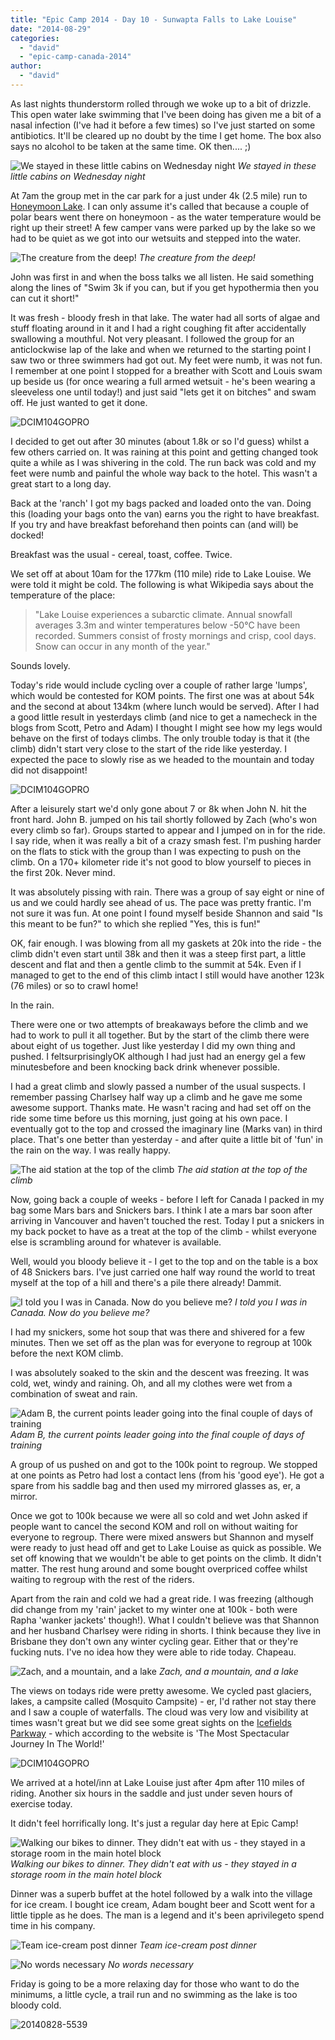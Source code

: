 ```yaml
---
title: "Epic Camp 2014 - Day 10 - Sunwapta Falls to Lake Louise"
date: "2014-08-29"
categories: 
  - "david"
  - "epic-camp-canada-2014"
author: 
  - "david"
---
```


As last nights thunderstorm rolled through we woke up to a bit of drizzle. This open water lake swimming that I've been doing has given me a bit of a nasal infection (I've had it before a few times) so I've just started on some antibiotics. It'll be cleared up no doubt by the time I get home. The box also says no alcohol to be taken at the same time. OK then.... ;)

![We stayed in these little cabins on Wednesday night](/images/2014/20140828-0056173.jpg) 
*We stayed in these little cabins on Wednesday night*

At 7am the group met in the car park for a just under 4k (2.5 mile) run to [Honeymoon Lake](ttp://www.albertawow.com/campgrounds/Honeymoon_Lake/Honeymoon_lake_campground.htm). I can only assume it's called that because a couple of polar bears went there on honeymoon - as the water temperature would be right up their street! A few camper vans were parked up by the lake so we had to be quiet as we got into our wetsuits and stepped into the water.

![The creature from the deep!](/images/2014/20140828-0026116.jpg) 
*The creature from the deep!*

John was first in and when the boss talks we all listen. He said something along the lines of "Swim 3k if you can, but if you get hypothermia then you can cut it short!"

It was fresh - bloody fresh in that lake. The water had all sorts of algae and stuff floating around in it and I had a right coughing fit after accidentally swallowing a mouthful. Not very pleasant. I followed the group for an anticlockwise lap of the lake and when we returned to the starting point I saw two or three swimmers had got out. My feet were numb, it was not fun. I remember at one point I stopped for a breather with Scott and Louis swam up beside us (for once wearing a full armed wetsuit - he's been wearing a sleeveless one until today!) and just said "lets get it on bitches" and swam off. He just wanted to get it done.

![DCIM104GOPRO](/images/2014/20140828-0026139.jpg)

I decided to get out after 30 minutes (about 1.8k or so I'd guess) whilst a few others carried on. It was raining at this point and getting changed took quite a while as I was shivering in the cold. The run back was cold and my feet were numb and painful the whole way back to the hotel. This wasn't a great start to a long day.

Back at the 'ranch' I got my bags packed and loaded onto the van. Doing this (loading your bags onto the van) earns you the right to have breakfast. If you try and have breakfast beforehand then points can (and will) be docked!

Breakfast was the usual - cereal, toast, coffee. Twice.

We set off at about 10am for the 177km (110 mile) ride to Lake Louise. We were told it might be cold. The following is what Wikipedia says about the temperature of the place:

> "Lake Louise experiences a subarctic climate. Annual snowfall averages 3.3m and winter temperatures below -50°C have been recorded. Summers consist of frosty mornings and crisp, cool days. Snow can occur in any month of the year."

Sounds lovely.

Today's ride would include cycling over a couple of rather large 'lumps', which would be contested for KOM points. The first one was at about 54k and the second at about 134km (where lunch would be served). After I had a good little result in yesterdays climb (and nice to get a namecheck in the blogs from Scott, Petro and Adam) I thought I might see how my legs would behave on the first of todays climbs. The only trouble today is that it (the climb) didn't start very close to the start of the ride like yesterday. I expected the pace to slowly rise as we headed to the mountain and today did not disappoint!

![DCIM104GOPRO](/images/2014/20140828-0066179.jpg)

After a leisurely start we'd only gone about 7 or 8k when John N. hit the front hard. John B. jumped on his tail shortly followed by Zach (who's won every climb so far). Groups started to appear and I jumped on in for the ride. I say ride, when it was really a bit of a crazy smash fest. I'm pushing harder on the flats to stick with the group than I was expecting to push on the climb. On a 170+ kilometer ride it's not good to blow yourself to pieces in the first 20k. Never mind.

It was absolutely pissing with rain. There was a group of say eight or nine of us and we could hardly see ahead of us. The pace was pretty frantic. I'm not sure it was fun. At one point I found myself beside Shannon and said "Is this meant to be fun?" to which she replied "Yes, this is fun!"

OK, fair enough. I was blowing from all my gaskets at 20k into the ride - the climb didn't even start until 38k and then it was a steep first part, a little descent and flat and then a gentle climb to the summit at 54k. Even if I managed to get to the end of this climb intact I still would have another 123k (76 miles) or so to crawl home!

In the rain.

There were one or two attempts of breakaways before the climb and we had to work to pull it all together. But by the start of the climb there were about eight of us together. Just like yesterday I did my own thing and pushed. I feltsurprisinglyOK although I had just had an energy gel a few minutesbefore and been knocking back drink whenever possible.

I had a great climb and slowly passed a number of the usual suspects. I remember passing Charlsey half way up a climb and he gave me some awesome support. Thanks mate. He wasn't racing and had set off on the ride some time before us this morning, just going at his own pace. I eventually got to the top and crossed the imaginary line (Marks van) in third place. That's one better than yesterday - and after quite a little bit of 'fun' in the rain on the way. I was really happy.

![The aid station at the top of the climb](/images/2014/20140828-0076195.jpg) 
*The aid station at the top of the climb*

Now, going back a couple of weeks - before I left for Canada I packed in my bag some Mars bars and Snickers bars. I think I ate a mars bar soon after arriving in Vancouver and haven't touched the rest. Today I put a snickers in my back pocket to have as a treat at the top of the climb - whilst everyone else is scrambling around for whatever is available.

Well, would you bloody believe it - I get to the top and on the table is a box of 48 Snickers bars. I've just carried one half way round the world to treat myself at the top of a hill and there's a pile there already! Dammit.

![I told you I was in Canada. Now do you believe me?](/images/2014/20140828-0076204.jpg) 
*I told you I was in Canada. Now do you believe me?*

I had my snickers, some hot soup that was there and shivered for a few minutes. Then we set off as the plan was for everyone to regroup at 100k before the next KOM climb.

I was absolutely soaked to the skin and the descent was freezing. It was cold, wet, windy and raining. Oh, and all my clothes were wet from a combination of sweat and rain.

![Adam B, the current points leader going into the final couple of days of training](/images/2014/20140828-0086251.jpg) 
*Adam B, the current points leader going into the final couple of days of training*

A group of us pushed on and got to the 100k point to regroup. We stopped at one points as Petro had lost a contact lens (from his 'good eye'). He got a spare from his saddle bag and then used my mirrored glasses as, er, a mirror.

Once we got to 100k because we were all so cold and wet John asked if people want to cancel the second KOM and roll on without waiting for everyone to regroup. There were mixed answers but Shannon and myself were ready to just head off and get to Lake Louise as quick as possible. We set off knowing that we wouldn't be able to get points on the climb. It didn't matter. The rest hung around and some bought overpriced coffee whilst waiting to regroup with the rest of the riders.

Apart from the rain and cold we had a great ride. I was freezing (although did change from my 'rain' jacket to my winter one at 100k - both were Rapha 'wanker jackets' though!). What I couldn't believe was that Shannon and her husband Charlsey were riding in shorts. I think because they live in Brisbane they don't own any winter cycling gear. Either that or they're fucking nuts. I've no idea how they were able to ride today. Chapeau.

![Zach, and a mountain, and a lake](/images/2014/20140828-0086224.jpg) 
*Zach, and a mountain, and a lake*

The views on todays ride were pretty awesome. We cycled past glaciers, lakes, a campsite called (Mosquito Campsite) - er, I'd rather not stay there and I saw a couple of waterfalls. The cloud was very low and visibility at times wasn't great but we did see some great sights on the [Icefields Parkway](http://www.icefieldsparkway.ca/index.html) - which according to the website is 'The Most Spectacular Journey In The World!'

![DCIM104GOPRO](/images/2014/20140828-0096260.jpg)

We arrived at a hotel/inn at Lake Louise just after 4pm after 110 miles of riding. Another six hours in the saddle and just under seven hours of exercise today.

It didn't feel horrifically long. It's just a regular day here at Epic Camp!

![Walking our bikes to dinner. They didn't eat with us - they stayed in a storage room in the main hotel block](/images/2014/20140828-5532.jpg) 
*Walking our bikes to dinner. They didn't eat with us - they stayed in a storage room in the main hotel block*

Dinner was a superb buffet at the hotel followed by a walk into the village for ice cream. I bought ice cream, Adam bought beer and Scott went for a little tipple as he does. The man is a legend and it's been aprivilegeto spend time in his company.

![Team ice-cream post dinner](/images/2014/20140828-5535.jpg) 
*Team ice-cream post dinner*

![No words necessary](/images/2014/20140828-55411-599x800.jpg) 
*No words necessary*

Friday is going to be a more relaxing day for those who want to do the minimums, a little cycle, a trail run and no swimming as the lake is too bloody cold.

![20140828-5539](/images/2014/20140828-5539.jpg)
